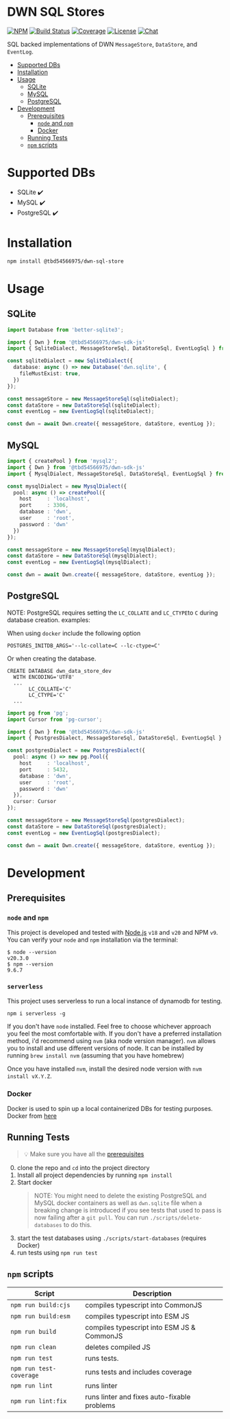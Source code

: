 # DWN SQL Stores <!-- omit in toc -->

[![NPM](https://img.shields.io/npm/v/@tbd54566975/dwn-sql-store.svg?style=flat-square&logo=npm&logoColor=FFFFFF&color=FFEC19&santize=true)](https://www.npmjs.com/package/@tbd54566975/dwn-sql-store)
[![Build Status](https://img.shields.io/github/actions/workflow/status/TBD54566975/dwn-sql-store/integrity-checks.yml?branch=main&logo=github&label=ci&logoColor=FFFFFF&style=flat-square)](https://github.com/TBD54566975/dwn-sql-store/actions/workflows/integrity-checks.yml)
[![Coverage](https://img.shields.io/codecov/c/gh/tbd54566975/dwn-sql-store/main?logo=codecov&logoColor=FFFFFF&style=flat-square&token=YI87CKF1LI)](https://codecov.io/github/TBD54566975/dwn-sql-store)
[![License](https://img.shields.io/npm/l/@tbd54566975/dwn-sql-store.svg?style=flat-square&color=24f2ff&logo=apache&logoColor=FFFFFF&santize=true)](https://github.com/TBD54566975/dwn-sql-store/blob/main/LICENSE)
[![Chat](https://img.shields.io/badge/chat-on%20discord-7289da.svg?style=flat-square&color=9a1aff&logo=discord&logoColor=FFFFFF&sanitize=true)](https://discord.com/channels/937858703112155166/969272658501976117)


SQL backed implementations of DWN `MessageStore`, `DataStore`, and `EventLog`. 

- [Supported DBs](#supported-dbs)
- [Installation](#installation)
- [Usage](#usage)
  - [SQLite](#sqlite)
  - [MySQL](#mysql)
  - [PostgreSQL](#postgresql)
- [Development](#development)
  - [Prerequisites](#prerequisites)
    - [`node` and `npm`](#node-and-npm)
    - [Docker](#docker)
  - [Running Tests](#running-tests)
  - [`npm` scripts](#npm-scripts)


# Supported DBs
* SQLite ✔️
* MySQL ✔️
* PostgreSQL ✔️

# Installation

```bash
npm install @tbd54566975/dwn-sql-store
```

# Usage

## SQLite

```typescript
import Database from 'better-sqlite3';

import { Dwn } from '@tbd54566975/dwn-sdk-js'
import { SqliteDialect, MessageStoreSql, DataStoreSql, EventLogSql } from '@tbd54566975/dwn-sql-store';

const sqliteDialect = new SqliteDialect({
  database: async () => new Database('dwn.sqlite', {
    fileMustExist: true,
  })
});

const messageStore = new MessageStoreSql(sqliteDialect);
const dataStore = new DataStoreSql(sqliteDialect);
const eventLog = new EventLogSql(sqliteDialect);

const dwn = await Dwn.create({ messageStore, dataStore, eventLog });
```

## MySQL

```typescript
import { createPool } from 'mysql2';
import { Dwn } from '@tbd54566975/dwn-sdk-js'
import { MysqlDialect, MessageStoreSql, DataStoreSql, EventLogSql } from '@tbd54566975/dwn-sql-store';

const mysqlDialect = new MysqlDialect({
  pool: async () => createPool({
    host     : 'localhost',
    port     : 3306,
    database : 'dwn',
    user     : 'root',
    password : 'dwn'
  })
});

const messageStore = new MessageStoreSql(mysqlDialect);
const dataStore = new DataStoreSql(mysqlDialect);
const eventLog = new EventLogSql(mysqlDialect);

const dwn = await Dwn.create({ messageStore, dataStore, eventLog });
```

## PostgreSQL

NOTE: PostgreSQL requires setting the `LC_COLLATE` and `LC_CTYPE`to `C` during database creation.
examples:

When using `docker` include the following option
```
POSTGRES_INITDB_ARGS='--lc-collate=C --lc-ctype=C'
```

Or when creating the database.
```
CREATE DATABASE dwn_data_store_dev
  WITH ENCODING='UTF8'
  ...
       LC_COLLATE='C'
       LC_CTYPE='C'
  ...

```


```typescript
import pg from 'pg';
import Cursor from 'pg-cursor';

import { Dwn } from '@tbd54566975/dwn-sdk-js'
import { PostgresDialect, MessageStoreSql, DataStoreSql, EventLogSql } from '@tbd54566975/dwn-sql-store';

const postgresDialect = new PostgresDialect({
  pool: async () => new pg.Pool({
    host     : 'localhost',
    port     : 5432,
    database : 'dwn',
    user     : 'root',
    password : 'dwn'
  }),
  cursor: Cursor
});

const messageStore = new MessageStoreSql(postgresDialect);
const dataStore = new DataStoreSql(postgresDialect);
const eventLog = new EventLogSql(postgresDialect);

const dwn = await Dwn.create({ messageStore, dataStore, eventLog });
```

# Development

## Prerequisites
### `node` and `npm`
This project is developed and tested with [Node.js](https://nodejs.org/en/about/previous-releases)
`v18` and `v20` and NPM `v9`. You can verify your `node` and `npm` installation via the terminal:

```
$ node --version
v20.3.0
$ npm --version
9.6.7
```

### `serverless`
This project uses serverless to run a local instance of dynamodb for testing.
```
npm i serverless -g
```

If you don't have `node` installed. Feel free to choose whichever approach you feel the most comfortable with. If you don't have a preferred installation method, i'd recommend using `nvm` (aka node version manager). `nvm` allows you to install and use different versions of node. It can be installed by running `brew install nvm` (assuming that you have homebrew)

Once you have installed `nvm`, install the desired node version with `nvm install vX.Y.Z`.

### Docker
Docker is used to spin up a local containerized DBs for testing purposes. Docker from [here](https://docs.docker.com/engine/install/)

## Running Tests
> 💡 Make sure you have all the [prerequisites](#prerequisites)

0. clone the repo and `cd` into the project directory
1. Install all project dependencies by running `npm install`
2. Start docker
   > NOTE: You might need to delete the existing PostgreSQL and MySQL docker containers as well as `dwn.sqlite` file when a breaking change is introduced if you see tests that used to pass is now failing after a `git pull`. You can run `./scripts/delete-databases` to do this.
3. start the test databases using `./scripts/start-databases` (requires Docker)
4. run tests using `npm run test`

## `npm` scripts

| Script                  | Description                                 |
| ----------------------- | ------------------------------------------- |
| `npm run build:cjs`     | compiles typescript into CommonJS           |
| `npm run build:esm`     | compiles typescript into ESM JS             |
| `npm run build`         | compiles typescript into ESM JS & CommonJS  |
| `npm run clean`         | deletes compiled JS                         |
| `npm run test`          | runs tests.                                 |
| `npm run test-coverage` | runs tests and includes coverage            |
| `npm run lint`          | runs linter                                 |
| `npm run lint:fix`      | runs linter and fixes auto-fixable problems |
